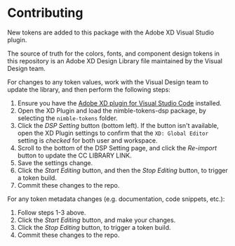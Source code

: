 # Contributing

New tokens are added to this package with the Adobe XD Visual Studio plugin.

The source of truth for the colors, fonts, and component design tokens in this repository is an Adobe XD Design Library file maintained by the Visual Design team.

For changes to any token values, work with the Visual Design team to update the library, and then perform the following steps:

1. Ensure you have the [Adobe XD plugin for Visual Studio Code](https://marketplace.visualstudio.com/items?itemName=Adobe.xd&ssr=false#overview) installed.
2. Open the XD Plugin and load the nimble-tokens-dsp package, by selecting the `nimble-tokens` folder.
3. Click the _DSP Setting_ button (bottom left). If the button isn't available, open the XD Plugin settings to confirm that the `XD: Global Editor` setting is _checked_ for both user and workspace.
4. Scroll to the bottom of the DSP Setting page, and click the _Re-import_ button to update the CC LIBRARY LINK.
5. Save the settings change.
6. Click the _Start Editing_ button, and then the _Stop Editing_ button, to trigger a token build.
7. Commit these changes to the repo.

For any token metadata changes (e.g. documentation, code snippets, etc.):

1. Follow steps 1-3 above.
2. Click the _Start Editing_ button, and make your changes.
3. Click the _Stop Editing_ button, to trigger a token build.
4. Commit these changes to the repo.
